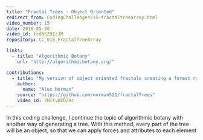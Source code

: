 ```yaml
---
title: "Fractal Trees - Object Oriented"
redirect_from: CodingChallenges/15-fractaltreearray.html
video_number: 15
date: 2016-05-30
video_id: fcdNSZ9IzJM
repository: CC_015_FractalTreeArray

links:
  - title: "Algorithmic Botany"
    url: "http://algorithmicbotany.org/"

contributions:
  - title: "My version of object oriented fractals creating a forest randomly"
    author:
      name: "Alex Norman"
    source: "https://github.com/norman521/fractalTrees"
    video_id: 2HItvAEO29c
---
```


In this coding challenge, I continue the topic of algorithmic botany with another way of generating a tree. With this method, every part of the tree will be an object, so that we can apply forces and attributes to each element
